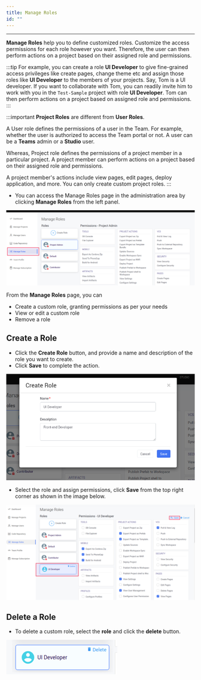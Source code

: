 ```yaml
---
title: Manage Roles
id: ""
---
```

---

**Manage Roles** help you to define customized roles. Customize the access permissions for each role however you want. Therefore, the user can then perform actions on a project based on their assigned role and permissions.

:::tip
For example, you can create a role **UI Developer** to give fine-grained access privileges like create pages, change theme etc and assign those roles like **UI Developer** to the members of your projects.
Say, Tom is a UI developer. If you want to collaborate with Tom, you can readily invite him to work with you in the `Test-Sample` project with role **UI Developer**. Tom can then perform actions on a project based on assigned role and permissions.
:::

:::important
**Project Roles** are different from **User Roles**. 

A User role defines the permissions of a user in the Team. For example, whether the user is authorized to access the Team portal or not. A user can be a **Teams** admin or a **Studio** user. 

Whereas, Project role defines the permissions of a project member in a particular project. A project member can perform actions on a project based on their assigned role and permissions. 

A project member's actions include view pages, edit pages, deploy application, and more. You can only create custom project roles.
:::

-  You can access the Manage Roles page in the administration area by clicking **Manage Roles** from the left panel.

![Manage Roles](/learn/assets/TeamManageRoles.png)

From the **Manage Roles** page, you can

- Create a custom role, granting permissions as per your needs
- View or edit a custom role
- Remove a role

## Create a Role

- Click the **Create Role** button, and provide a name and description of the role you want to create. 
- Click **Save** to complete the action.

![Create Role](/learn/assets/TeamCreateRole.png)

- Select the role and assign permissions, click **Save** from the top right corner as shown in the image below.

![Edit Role Permissions](/learn/assets/TeamEditRolePermissions.png)

## Delete a Role

- To delete a custom role, select the **role** and click the **delete** button.

![Edit Role Permissions](/learn/assets/TeamManageRoleDelete.png)


